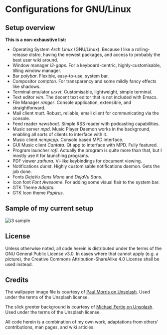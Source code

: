 # Configurations for GNU/Linux

## Setup overview

**This is a non-exhaustive list:**

- Operating System *Arch Linux* (GNU/Linux). Because I like a rolling-release distro, having the newest packages, and access to probably the best user wiki around.
- Window manager *i3-gaps*. For a keyboard-centric, highly-customisable, tilling window manager.
- Bar *polybar*. Flexible, easy-to-use, system bar.
- Compositor *compton*. For transparency and some mildly fancy effects like shadows.
- Terminal emulator *urxvt*. Customisable, lightweight, simple terminal.
- Text editor *vim*. The decent text editor that is not included with Emacs.
- File Manager *ranger*. Console application, extensible, and straightforward.
- Mail client *mutt*. Robust, reliable, email client for communicating via the console.
- Feed reader *newsboat*. Simple RSS reader with podcasting capabilities.
- Music server *mpd*. Music Player Daemon works in the background, enabling all sorts of clients to interface with it.
- Music client *ncmpcpp*. Console based MPD interface.
- GUI Music client *Cantata*. Qt app to interface with MPD. Fully featured.
- Program launcher *rofi*. Actually the program is quite more than that, but I mostly use it for launching programs.
- PDF viewer *zathura*. Vi-like keybindings for document viewing.
- Notifications *dunst*. Highly customisable notifications daemon. Gets the job done.
- Fonts *DejaVu Sans Mono* and *DejaVu Sans*.
- Icon font *Font Awesome*. For adding some visual flair to the system bar.
- GTK Theme *Adapta*.
- GTK Icon theme *Papirus*.

## Sample of my current setup

![i3 sample](https://raw.githubusercontent.com/protesilaos/dotfiles/master/Pictures/i3-scrot.png)

## License

Unless otherwise noted, all code herein is distributed under the terms of the GNU General Public License v3.0. In cases where that cannot apply (e.g. a picture), the Creative Commons Attribution-ShareAlike 4.0 License shall be used instead.

## Credits

The wallpaper image file is courtesy of [Paul Morris on Unsplash](https://unsplash.com/photos/PaNxe-QJwhE). Used under the terms of the Unsplash license.

The slick greeter background is courtesy of [Michael Fertig on Unsplash](https://unsplash.com/photos/DWWe3bhkj9k). Used under the terms of the Unsplash license.

All code herein is a combination of my own work, adaptations from others' contributions, man pages, and wiki articles.
